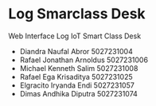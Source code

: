 # Log Smarclass Desk

Web Interface Log IoT Smart Class Desk
- Diandra Naufal Abror 5027231004
- Rafael Jonathan Arnoldus 5027231006
- Michael Kenneth Salim  5027231008
- Rafael Ega Krisaditya 5027231025
- Elgracito Iryanda Endi 5027231057
- Dimas Andhika Diputra 5027231074
